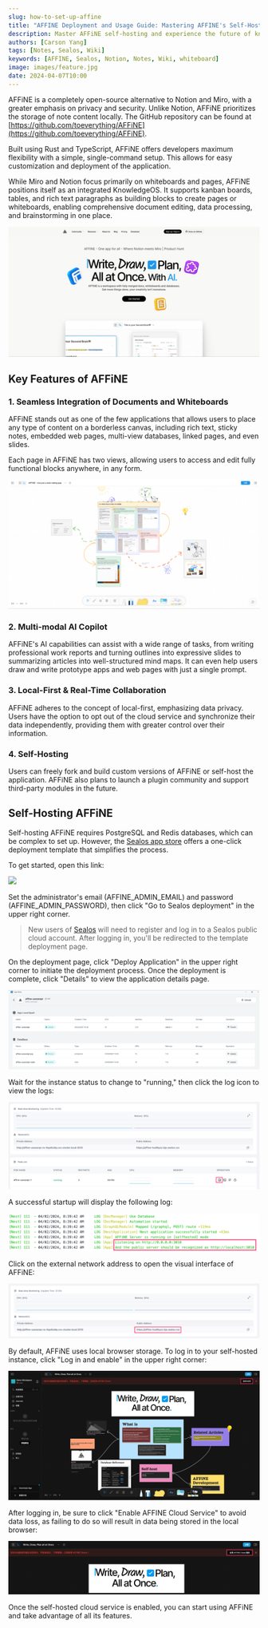 ```yaml
---
slug: how-to-set-up-affine
title: "AFFINE Deployment and Usage Guide: Mastering AFFINE's Self-Hosting Basics"
description: Master AFFiNE self-hosting and experience the future of knowledge management. Our guide takes you through the process, enabling you to harness this integrated KnowledgeOS.
authors: [Carson Yang]
tags: [Notes, Sealos, Wiki]
keywords: [AFFINE, Sealos, Notion, Notes, Wiki, whiteboard]
image: images/feature.jpg
date: 2024-04-07T10:00
---
```


AFFiNE is a completely open-source alternative to Notion and Miro, with a greater emphasis on privacy and security. Unlike Notion, AFFiNE prioritizes the storage of note content locally. The GitHub repository can be found at [https://github.com/toeverything/AFFiNE](https://github.com/toeverything/AFFiNE).

<!--truncate-->

Built using Rust and TypeScript, AFFiNE offers developers maximum flexibility with a simple, single-command setup. This allows for easy customization and deployment of the application.

While Miro and Notion focus primarily on whiteboards and pages, AFFiNE positions itself as an integrated KnowledgeOS. It supports kanban boards, tables, and rich text paragraphs as building blocks to create pages or whiteboards, enabling comprehensive document editing, data processing, and brainstorming in one place.

![](./images/AFFINE.jpg)

## Key Features of AFFiNE

### 1. Seamless Integration of Documents and Whiteboards

AFFiNE stands out as one of the few applications that allows users to place any type of content on a borderless canvas, including rich text, sticky notes, embedded web pages, multi-view databases, linked pages, and even slides.

Each page in AFFiNE has two views, allowing users to access and edit fully functional blocks anywhere, in any form.

![](./images/AFFINE-whiteboard.png)

### 2. Multi-modal AI Copilot

AFFiNE's AI capabilities can assist with a wide range of tasks, from writing professional work reports and turning outlines into expressive slides to summarizing articles into well-structured mind maps. It can even help users draw and write prototype apps and web pages with just a single prompt.

### 3. Local-First & Real-Time Collaboration

AFFiNE adheres to the concept of local-first, emphasizing data privacy. Users have the option to opt out of the cloud service and synchronize their data independently, providing them with greater control over their information.

### 4. Self-Hosting

Users can freely fork and build custom versions of AFFiNE or self-host the application. AFFiNE also plans to launch a plugin community and support third-party modules in the future.

## Self-Hosting AFFiNE

Self-hosting AFFiNE requires PostgreSQL and Redis databases, which can be complex to set up. However, the [Sealos app store](https://sealos.run/docs/guides/templates/) offers a one-click deployment template that simplifies the process.

To get started, open this link:

[![](https://cdn.jsdelivr.net/gh/labring-actions/templates@main/Deploy-on-Sealos.svg)](https://bja.sealos.run/?openapp=system-template%3FtemplateName%3Daffine)

Set the administrator's email (AFFINE_ADMIN_EMAIL) and password (AFFINE_ADMIN_PASSWORD), then click "Go to Sealos deployment" in the upper right corner.

> New users of [Sealos](https://sealos.io) will need to register and log in to a Sealos public cloud account. After logging in, you'll be redirected to the template deployment page.

On the deployment page, click "Deploy Application" in the upper right corner to initiate the deployment process. Once the deployment is complete, click "Details" to view the application details page.

![](./images/AFFINE-on-sealos.png)

Wait for the instance status to change to "running," then click the log icon to view the logs:

![](./images/AFFINE-on-sealos2.png)

A successful startup will display the following log:

![](./images/AFFINE-logs.png)

Click on the external network address to open the visual interface of AFFiNE:

![](./images/AFFINE-details.png)

By default, AFFiNE uses local browser storage. To log in to your self-hosted instance, click "Log in and enable" in the upper right corner:

![](./images/AFFINE-console.png)

After logging in, be sure to click "Enable AFFINE Cloud Service" to avoid data loss, as failing to do so will result in data being stored in the local browser:

![](./images/AFFINE-console2.png)

Once the self-hosted cloud service is enabled, you can start using AFFiNE and take advantage of all its features.